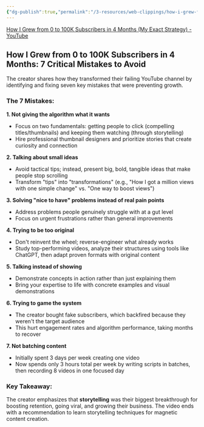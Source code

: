 ```yaml
---
{"dg-publish":true,"permalink":"/3-resources/web-clippings/how-i-grew-from-0-to-100-k-subscribers-in-4-months-7-critical-mistakes-to-avoid/","title":"How I Grew from 0 to 100K Subscribers in 4 Months - 7 Critical Mistakes to Avoid","tags":["📖_Reference","🎨_Creative","🌲_Evergreen"],"updated":"2025-10-19T09:47:55.650-07:00"}
---
```



[How I Grew from 0 to 100K Subscribers in 4 Months (My Exact Strategy) - YouTube](https://www.youtube.com/watch?v=VtuBgUt94nA)

## How I Grew from 0 to 100K Subscribers in 4 Months: 7 Critical Mistakes to Avoid

The creator shares how they transformed their failing YouTube channel by identifying and fixing seven key mistakes that were preventing growth.

### The 7 Mistakes:

**1. Not giving the algorithm what it wants**

- Focus on two fundamentals: getting people to click (compelling titles/thumbnails) and keeping them watching (through storytelling)
- Hire professional thumbnail designers and prioritize stories that create curiosity and connection

**2. Talking about small ideas**

- Avoid tactical tips; instead, present big, bold, tangible ideas that make people stop scrolling
- Transform "tips" into "transformations" (e.g., "How I got a million views with one simple change" vs. "One way to boost views")

**3. Solving "nice to have" problems instead of real pain points**

- Address problems people genuinely struggle with at a gut level
- Focus on urgent frustrations rather than general improvements

**4. Trying to be too original**

- Don't reinvent the wheel; reverse-engineer what already works
- Study top-performing videos, analyze their structures using tools like ChatGPT, then adapt proven formats with original content

**5. Talking instead of showing**

- Demonstrate concepts in action rather than just explaining them
- Bring your expertise to life with concrete examples and visual demonstrations

**6. Trying to game the system**

- The creator bought fake subscribers, which backfired because they weren't the target audience
- This hurt engagement rates and algorithm performance, taking months to recover

**7. Not batching content**

- Initially spent 3 days per week creating one video
- Now spends only 3 hours total per week by writing scripts in batches, then recording 8 videos in one focused day

### Key Takeaway:

The creator emphasizes that **storytelling** was their biggest breakthrough for boosting retention, going viral, and growing their business. The video ends with a recommendation to learn storytelling techniques for magnetic content creation.
